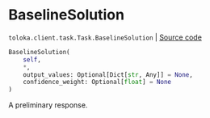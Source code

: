 # BaselineSolution
`toloka.client.task.Task.BaselineSolution` | [Source code](https://github.com/Toloka/toloka-kit/blob/v1.1.3/src/client/task.py#L86)

```python
BaselineSolution(
    self,
    *,
    output_values: Optional[Dict[str, Any]] = None,
    confidence_weight: Optional[float] = None
)
```

A preliminary response.

